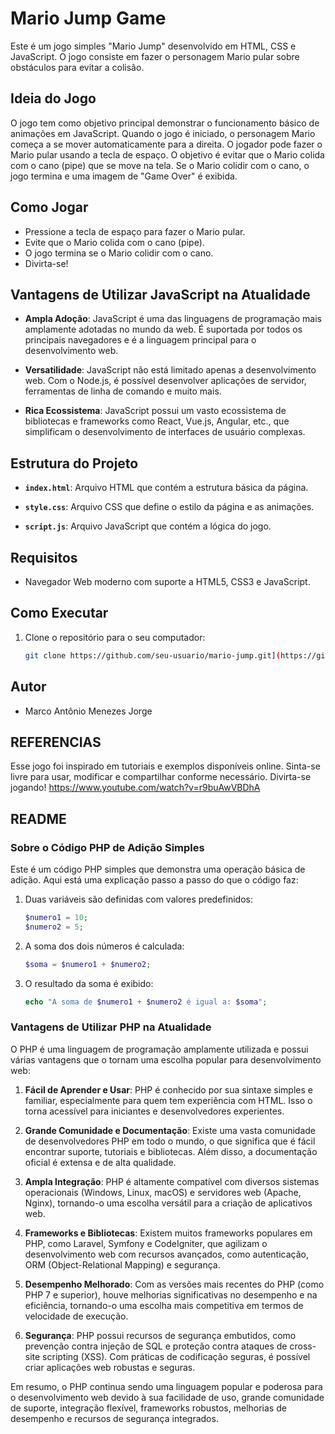 # Mario Jump Game

Este é um jogo simples "Mario Jump" desenvolvido em HTML, CSS e JavaScript. O jogo consiste em fazer o personagem Mario pular sobre obstáculos para evitar a colisão.

## Ideia do Jogo

O jogo tem como objetivo principal demonstrar o funcionamento básico de animações em JavaScript. Quando o jogo é iniciado, o personagem Mario começa a se mover automaticamente para a direita. O jogador pode fazer o Mario pular usando a tecla de espaço. O objetivo é evitar que o Mario colida com o cano (pipe) que se move na tela. Se o Mario colidir com o cano, o jogo termina e uma imagem de "Game Over" é exibida.

## Como Jogar

- Pressione a tecla de espaço para fazer o Mario pular.
- Evite que o Mario colida com o cano (pipe).
- O jogo termina se o Mario colidir com o cano.
- Divirta-se!

## Vantagens de Utilizar JavaScript na Atualidade

- **Ampla Adoção**: JavaScript é uma das linguagens de programação mais amplamente adotadas no mundo da web. É suportada por todos os principais navegadores e é a linguagem principal para o desenvolvimento web.
  
- **Versatilidade**: JavaScript não está limitado apenas a desenvolvimento web. Com o Node.js, é possível desenvolver aplicações de servidor, ferramentas de linha de comando e muito mais.

- **Rica Ecossistema**: JavaScript possui um vasto ecossistema de bibliotecas e frameworks como React, Vue.js, Angular, etc., que simplificam o desenvolvimento de interfaces de usuário complexas.

## Estrutura do Projeto

- **`index.html`**: Arquivo HTML que contém a estrutura básica da página.
  
- **`style.css`**: Arquivo CSS que define o estilo da página e as animações.
  
- **`script.js`**: Arquivo JavaScript que contém a lógica do jogo.

## Requisitos

- Navegador Web moderno com suporte a HTML5, CSS3 e JavaScript.

## Como Executar

1. Clone o repositório para o seu computador:

   ```bash
   git clone https://github.com/seu-usuario/mario-jump.git](https://github.com/MarcoAntonioMj/lista-01-udwmj-2024.git)
## Autor
-  Marco Antônio Menezes Jorge

## REFERENCIAS
Esse jogo foi inspirado em tutoriais e exemplos disponíveis online. Sinta-se livre para usar, modificar e compartilhar conforme necessário. Divirta-se jogando!
https://www.youtube.com/watch?v=r9buAwVBDhA



## README

### Sobre o Código PHP de Adição Simples

Este é um código PHP simples que demonstra uma operação básica de adição. Aqui está uma explicação passo a passo do que o código faz:

1. Duas variáveis são definidas com valores predefinidos:
   ```php
   $numero1 = 10;
   $numero2 = 5;
   ```

2. A soma dos dois números é calculada:
   ```php
   $soma = $numero1 + $numero2;
   ```

3. O resultado da soma é exibido:
   ```php
   echo "A soma de $numero1 + $numero2 é igual a: $soma";
   ```

### Vantagens de Utilizar PHP na Atualidade

O PHP é uma linguagem de programação amplamente utilizada e possui várias vantagens que o tornam uma escolha popular para desenvolvimento web:

1. **Fácil de Aprender e Usar**: PHP é conhecido por sua sintaxe simples e familiar, especialmente para quem tem experiência com HTML. Isso o torna acessível para iniciantes e desenvolvedores experientes.

2. **Grande Comunidade e Documentação**: Existe uma vasta comunidade de desenvolvedores PHP em todo o mundo, o que significa que é fácil encontrar suporte, tutoriais e bibliotecas. Além disso, a documentação oficial é extensa e de alta qualidade.

3. **Ampla Integração**: PHP é altamente compatível com diversos sistemas operacionais (Windows, Linux, macOS) e servidores web (Apache, Nginx), tornando-o uma escolha versátil para a criação de aplicativos web.

4. **Frameworks e Bibliotecas**: Existem muitos frameworks populares em PHP, como Laravel, Symfony e CodeIgniter, que agilizam o desenvolvimento web com recursos avançados, como autenticação, ORM (Object-Relational Mapping) e segurança.

5. **Desempenho Melhorado**: Com as versões mais recentes do PHP (como PHP 7 e superior), houve melhorias significativas no desempenho e na eficiência, tornando-o uma escolha mais competitiva em termos de velocidade de execução.

6. **Segurança**: PHP possui recursos de segurança embutidos, como prevenção contra injeção de SQL e proteção contra ataques de cross-site scripting (XSS). Com práticas de codificação seguras, é possível criar aplicações web robustas e seguras.

Em resumo, o PHP continua sendo uma linguagem popular e poderosa para o desenvolvimento web devido à sua facilidade de uso, grande comunidade de suporte, integração flexível, frameworks robustos, melhorias de desempenho e recursos de segurança integrados.

